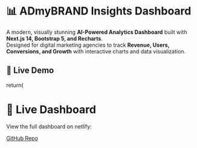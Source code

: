 # 📊 ADmyBRAND Insights Dashboard

A modern, visually stunning **AI-Powered Analytics Dashboard** built with **Next.js 14, Bootstrap 5, and Recharts**.  
Designed for digital marketing agencies to track **Revenue, Users, Conversions, and Growth** with interactive charts and data visualization.
## 🚀 Live Demo
  return(
    <div className="p-8">
      <h1 className="text-2xl font-bold">📑 Live Dashboard</h1>
      <p>View the full dashboard on netlify:</p>
      <a
        href="https://loquacious-ganache-24d6f4.netlify.app/"
        className="text-blue-500 underline"
      >
        GitHub Repo
      </a>
    </div>

